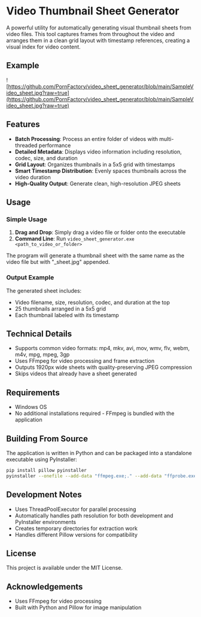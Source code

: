 # Video Thumbnail Sheet Generator

A powerful utility for automatically generating visual thumbnail sheets from video files. This tool captures frames from throughout the video and arranges them in a clean grid layout with timestamp references, creating a visual index for video content.
## Example
![https://github.com/PornFactory/video_sheet_generator/blob/main/SampleVideo_sheet.jpg?raw=true](https://github.com/PornFactory/video_sheet_generator/blob/main/SampleVideo_sheet.jpg?raw=true)
## Features

- **Batch Processing**: Process an entire folder of videos with multi-threaded performance
- **Detailed Metadata**: Displays video information including resolution, codec, size, and duration
- **Grid Layout**: Organizes thumbnails in a 5x5 grid with timestamps
- **Smart Timestamp Distribution**: Evenly spaces thumbnails across the video duration
- **High-Quality Output**: Generate clean, high-resolution JPEG sheets

## Usage

### Simple Usage

1. **Drag and Drop**: Simply drag a video file or folder onto the executable
2. **Command Line**: Run `video_sheet_generator.exe <path_to_video_or_folder>`

The program will generate a thumbnail sheet with the same name as the video file but with "_sheet.jpg" appended.

### Output Example

The generated sheet includes:
- Video filename, size, resolution, codec, and duration at the top
- 25 thumbnails arranged in a 5x5 grid
- Each thumbnail labeled with its timestamp

## Technical Details

- Supports common video formats: mp4, mkv, avi, mov, wmv, flv, webm, m4v, mpg, mpeg, 3gp
- Uses FFmpeg for video processing and frame extraction
- Outputs 1920px wide sheets with quality-preserving JPEG compression
- Skips videos that already have a sheet generated

## Requirements

- Windows OS
- No additional installations required - FFmpeg is bundled with the application

## Building From Source

The application is written in Python and can be packaged into a standalone executable using PyInstaller:

```bash
pip install pillow pyinstaller
pyinstaller --onefile --add-data "ffmpeg.exe;." --add-data "ffprobe.exe;." --add-data "arial.ttf;." video_sheet_generator.py
```

## Development Notes

- Uses ThreadPoolExecutor for parallel processing
- Automatically handles path resolution for both development and PyInstaller environments
- Creates temporary directories for extraction work
- Handles different Pillow versions for compatibility

## License

This project is available under the MIT License.

## Acknowledgements

- Uses FFmpeg for video processing
- Built with Python and Pillow for image manipulation

